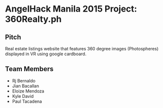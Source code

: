 # AngelHack Manila 2015 Project: 360Realty.ph

## Pitch
Real estate listings website that features 360 degree images (Photospheres) displayed in VR using google cardboard.

## Team Members
- Rj Bernaldo
- Jian Bacallan
- Eloize Mendoza
- Kyle David
- Paul Tacadena
